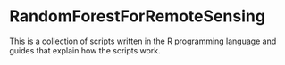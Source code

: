 # RandomForestForRemoteSensing
This is a collection of scripts written in the R programming language and guides that explain how the scripts work. 
